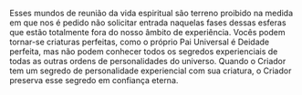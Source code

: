 ﻿Esses mundos de reunião da vida espiritual são terreno proibido na medida em que nos é pedido não solicitar entrada naquelas fases dessas esferas que estão totalmente fora do nosso âmbito de experiência. Vocês podem tornar-se criaturas perfeitas, como o próprio Pai Universal é Deidade perfeita, mas não podem conhecer todos os segredos experienciais de todas as outras ordens de personalidades do universo. Quando o Criador tem um segredo de personalidade experiencial com sua criatura, o Criador preserva esse segredo em confiança eterna.